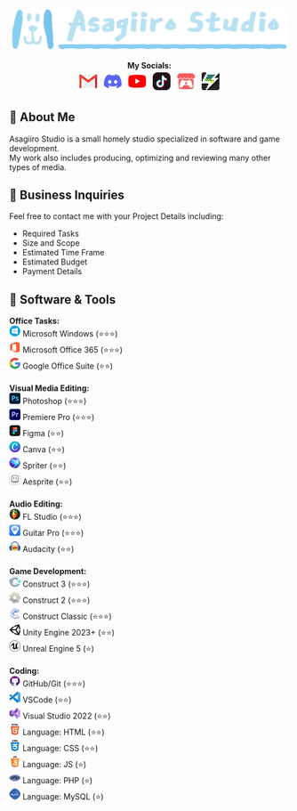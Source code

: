 <p align="center">
  <img src="https://raw.githubusercontent.com/AsagiiroStudio/AsagiiroStudio/main/Header_Logo.png" /><br /><br />
  <b>My Socials:</b><br />
  <a href="mailto:asagiiro.studio@gmail.com"><img src="https://raw.githubusercontent.com/AsagiiroStudio/AsagiiroStudio/main/Contact_Email.png" alt="Email" title="Email: asagiiro.studio@gmail.com" /></a>
  <a href="https://raw.githubusercontent.com/AsagiiroStudio/AsagiiroStudio/main/Discord.md"><img src="https://raw.githubusercontent.com/AsagiiroStudio/AsagiiroStudio/main/Contact_Discord.png" alt="Discord" title="Discord: Asagiiro Studio#4504" /></a>
  <a href="https://www.youtube.com/channel/UCnvlWjSgarvEO-ZmwJHJxyQ"><img src="https://raw.githubusercontent.com/AsagiiroStudio/AsagiiroStudio/main/Contact_YouTube.png" alt="YouTube" title="YouTube" /></a>
  <a href="https://www.tiktok.com/@asagiirostudio"><img src="https://raw.githubusercontent.com/AsagiiroStudio/AsagiiroStudio/main/Contact_TikTok.png" alt="TikTok" title="TikTok" /></a>
  <a href="https://asagiirostudio.itch.io/"><img src="https://raw.githubusercontent.com/AsagiiroStudio/AsagiiroStudio/main/Contact_Itch.png" alt="Itch.io" title="Itch.io" /></a>
  <a href="https://gamejolt.com/@AsagiiroStudio"><img src="https://raw.githubusercontent.com/AsagiiroStudio/AsagiiroStudio/main/Contact_GameJolt.png" alt="GameJolt" title="GameJolt" /></a>
</p>

## 📌 About Me
Asagiiro Studio is a small homely studio specialized in software and game development.<br />
My work also includes producing, optimizing and reviewing many other types of media.

## 💼 Business Inquiries
Feel free to contact me with your Project Details including: 
- Required Tasks
- Size and Scope
- Estimated Time Frame
- Estimated Budget
- Payment Details

## 📝 Software & Tools

<b>Office Tasks:</b><br />
<img src="https://raw.githubusercontent.com/AsagiiroStudio/AsagiiroStudio/main/Info_Windows.png" /> Microsoft Windows (⭐️⭐️⭐️)<br />
<img src="https://raw.githubusercontent.com/AsagiiroStudio/AsagiiroStudio/main/Info_Microsoft Office.png" /> Microsoft Office 365 (⭐️⭐️⭐️)<br />
<img src="https://raw.githubusercontent.com/AsagiiroStudio/AsagiiroStudio/main/Info_Google Office.png" /> Google Office Suite (⭐️⭐️)<br />
<br />
<b>Visual Media Editing:</b><br />
<img src="https://raw.githubusercontent.com/AsagiiroStudio/AsagiiroStudio/main/Info_Photoshop.png" /> Photoshop (⭐️⭐️⭐️)<br />
<img src="https://raw.githubusercontent.com/AsagiiroStudio/AsagiiroStudio/main/Info_Premiere Pro.png" /> Premiere Pro (⭐️⭐️⭐️)<br />
<img src="https://raw.githubusercontent.com/AsagiiroStudio/AsagiiroStudio/main/Info_Figma.png" /> Figma (⭐️⭐️)<br />
<img src="https://raw.githubusercontent.com/AsagiiroStudio/AsagiiroStudio/main/Info_Canva.png" /> Canva (⭐️⭐️)<br />
<img src="https://raw.githubusercontent.com/AsagiiroStudio/AsagiiroStudio/main/Info_Spriter.png" /> Spriter (⭐️⭐️)<br />
<img src="https://raw.githubusercontent.com/AsagiiroStudio/AsagiiroStudio/main/Info_Aesprite.png" /> Aesprite (⭐️⭐️)<br />
<br />
<b>Audio Editing:</b><br />
<img src="https://raw.githubusercontent.com/AsagiiroStudio/AsagiiroStudio/main/Info_FL Studio.png" /> FL Studio (⭐️⭐️⭐️)<br />
<img src="https://raw.githubusercontent.com/AsagiiroStudio/AsagiiroStudio/main/Info_Guitar Pro.png" /> Guitar Pro (⭐️⭐️⭐️)<br />
<img src="https://raw.githubusercontent.com/AsagiiroStudio/AsagiiroStudio/main/Info_Audacity.png" /> Audacity (⭐️⭐️)<br />
<br />
<b>Game Development:</b><br />
<img src="https://raw.githubusercontent.com/AsagiiroStudio/AsagiiroStudio/main/Info_Construct 3.png" /> Construct 3 (⭐️⭐️⭐️)<br />
<img src="https://raw.githubusercontent.com/AsagiiroStudio/AsagiiroStudio/main/Info_Construct 2.png" /> Construct 2 (⭐️⭐️⭐️)<br />
<img src="https://raw.githubusercontent.com/AsagiiroStudio/AsagiiroStudio/main/Info_Construct Classic.png" /> Construct Classic (⭐️⭐️⭐️)<br />
<img src="https://raw.githubusercontent.com/AsagiiroStudio/AsagiiroStudio/main/Info_Unity Engine.png" /> Unity Engine 2023+ (⭐️⭐️)<br />
<img src="https://raw.githubusercontent.com/AsagiiroStudio/AsagiiroStudio/main/Info_Unreal Engine.png" /> Unreal Engine 5 (⭐️)<br />
<br />
<b>Coding:</b><br />
<img src="https://raw.githubusercontent.com/AsagiiroStudio/AsagiiroStudio/main/Info_Github.png" /> GitHub/Git (⭐️⭐️⭐️)<br />
<img src="https://raw.githubusercontent.com/AsagiiroStudio/AsagiiroStudio/main/Info_VSCode.png" /> VSCode (⭐️⭐️)<br />
<img src="https://raw.githubusercontent.com/AsagiiroStudio/AsagiiroStudio/main/Info_Visual Studio.png" /> Visual Studio 2022 (⭐️⭐️)<br />
<img src="https://raw.githubusercontent.com/AsagiiroStudio/AsagiiroStudio/main/Info_HTML.png" /> Language: HTML (⭐️⭐️)<br />
<img src="https://raw.githubusercontent.com/AsagiiroStudio/AsagiiroStudio/main/Info_CSS.png" /> Language: CSS (⭐️⭐)<br />
<img src="https://raw.githubusercontent.com/AsagiiroStudio/AsagiiroStudio/main/Info_JS.png" /> Language: JS (⭐️)<br />
<img src="https://raw.githubusercontent.com/AsagiiroStudio/AsagiiroStudio/main/Info_PHP.png" /> Language: PHP (⭐️)<br />
<img src="https://raw.githubusercontent.com/AsagiiroStudio/AsagiiroStudio/main/Info_MYSQL.png" /> Language: MySQL (⭐️)
